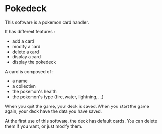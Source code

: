 Pokedeck
========


This software is a pokemon card handler.

It has different features :

 - add a card
 - modify a card
 - delete a card
 - display a card
 - display the pokedeck

A card is composed of :

- a name
- a collection
- the pokemon's health
- the pokemon's type (fire, water, lightning, ...)

When you quit the game, your deck is saved.
When you start the game again, your deck have the data you have saved.

At the first use of this software, the deck has default cards.
You can delete them if you want, or just modify them.